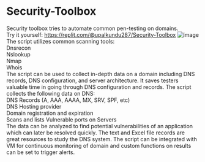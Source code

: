 # Security-Toolbox
Security toolbox tries to automate common pen-testing on domains.<br>
Try it yourself: https://replit.com/@upalkundu287/Security-Toolbox
![image](https://github.com/Upal113/Security-Toolbox/assets/71349329/78561ced-1e86-4b06-98ee-3b9f823a3fdc)
The script utilizes common scanning tools:<br>
Dnsrecon<br>
Nslookup<br>
Nmap<br>
Whois<br>
The script can be used to collect in-depth data on a domain including DNS records, DNS configuration, and server architecture. It saves testers valuable time in going through DNS configuration and records. The script collects the following data on DNS:<br>
DNS Records (A, AAA, AAAA, MX, SRV, SPF, etc)<br>
DNS Hosting provider<br>
Domain registration and expiration<br>
Scans and lists Vulnerable ports on Servers<br>
The data can be analyzed to find potential vulnerabilities of an application which can later be resolved quickly. The text and Excel file records are great resources to study the DNS system. The script can be integrated with VM for continuous monitoring of domain and custom functions on results can be set to trigger alerts.
